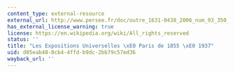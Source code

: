 ```yaml
---
content_type: external-resource
external_url: http://www.persee.fr/doc/outre_1631-0438_2006_num_93_350_4208_t1_0368_0000_2
has_external_license_warning: true
license: https://en.wikipedia.org/wiki/All_rights_reserved
status: ''
title: "Les Expositions Universelles \xE0 Paris de 1855 \xE0 1937"
uid: d05eab48-0cb4-4ffd-b9dc-2bb79c57ed36
wayback_url: ''
---
```

